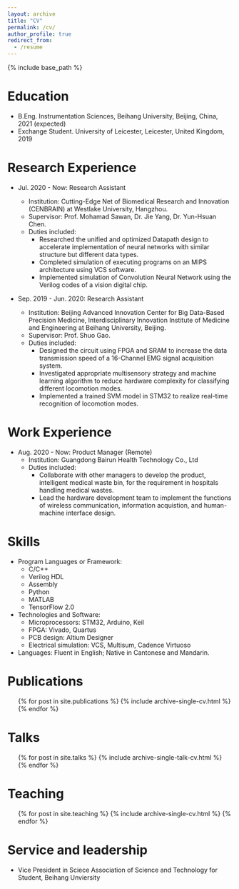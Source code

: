 ```yaml
---
layout: archive
title: "CV"
permalink: /cv/
author_profile: true
redirect_from:
  - /resume
---
```


{% include base_path %}

Education
======
* B.Eng. Instrumentation Sciences, Beihang University, Beijing, China, 2021 (expected)
* Exchange Student. University of Leicester, Leicester, United Kingdom, 2019

Research Experience
======
* Jul. 2020 - Now: Research Assistant
  * Institution: Cutting-Edge Net of Biomedical Research and Innovation (CENBRAIN) at Westlake University, Hangzhou.
  * Supervisor: Prof. Mohamad Sawan, Dr. Jie Yang, Dr. Yun-Hsuan Chen.
  * Duties included:
    * Researched the unified and optimized Datapath design to accelerate implementation of neural networks with similar structure but different data types.
    * Completed simulation of executing programs on an MIPS architecture using VCS software.
    *	Implemented simulation of Convolution Neural Network using the Verilog codes of a vision digital chip.


* Sep. 2019 - Jun. 2020: Research Assistant  
  * Institution: Beijing Advanced Innovation Center for Big Data-Based Precision Medicine, Interdisciplinary Innovation Institute of Medicine and Engineering at Beihang University, Beijing.
  * Supervisor: Prof. Shuo Gao.
  * Duties included:
    * Designed the circuit using FPGA and SRAM to increase the data transmission speed of a 16-Channel EMG signal acquisition system.
    * Investigated appropriate multisensory strategy and machine learning algorithm to reduce hardware complexity for classifying different locomotion modes.
    *	Implemented a trained SVM model in STM32 to realize real-time recognition of locomotion modes.

Work Experience
======
* Aug. 2020 - Now: Product Manager (Remote)
  * Institution: Guangdong Bairun Health Technology Co., Ltd 
  * Duties included:
    * Collaborate with other managers to develop the product, intelligent medical waste bin, for the requirement in hospitals handling medical wastes.
    * Lead the hardware development team to implement the functions of wireless communication, information acquistion, and human-machine interface design.

Skills
======
* Program Languages or Framework:
  * C/C++
  * Verilog HDL
  * Assembly
  * Python
  * MATLAB
  * TensorFlow 2.0
* Technologies and Software:
  * Microprocessors: STM32, Arduino, Keil
  * FPGA: Vivado, Quartus
  * PCB design: Altium Designer
  * Electrical simulation: VCS, Multisum, Cadence Virtuoso
* Languages: Fluent in English; Native in Cantonese and Mandarin.

Publications
======
  <ul>{% for post in site.publications %}
    {% include archive-single-cv.html %}
  {% endfor %}</ul>
  
Talks
======
  <ul>{% for post in site.talks %}
    {% include archive-single-talk-cv.html %}
  {% endfor %}</ul>
  
Teaching
======
  <ul>{% for post in site.teaching %}
    {% include archive-single-cv.html %}
  {% endfor %}</ul>
  
Service and leadership
======
* Vice President in Sciece Association of Science and Technology for Student, Beihang Unviersity
